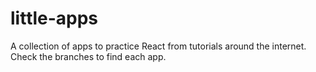 # little-apps
A collection of apps to practice React from tutorials around the internet. Check the branches to find each app.
